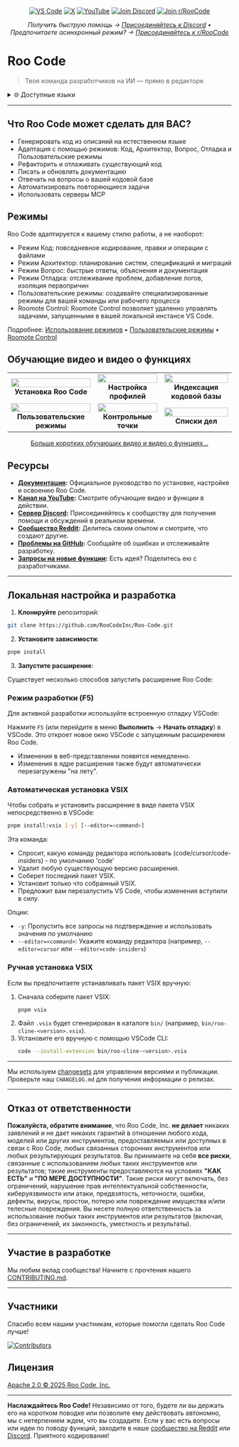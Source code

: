 <p align="center">
  <a href="https://marketplace.visualstudio.com/items?itemName=RooVeterinaryInc.roo-cline"><img src="https://img.shields.io/visual-studio-marketplace/v/RooVeterinaryInc.roo-cline.svg?label=VS%20Code&color=%23007ACC&style=flat&logo=visualstudiocode&logoColor=white" alt="VS Code"></a>
  <a href="https://x.com/roocode"><img src="https://img.shields.io/badge/roocode-000000?style=flat&logo=x&logoColor=white" alt="X"></a>
  <a href="https://youtube.com/@roocodeyt?feature=shared"><img src="https://img.shields.io/badge/YouTube-FF0000?style=flat&logo=youtube&logoColor=white" alt="YouTube"></a>
  <a href="https://discord.gg/roocode"><img src="https://img.shields.io/badge/Join%20Discord-5865F2?style=flat&logo=discord&logoColor=white" alt="Join Discord"></a>
  <a href="https://www.reddit.com/r/RooCode/"><img src="https://img.shields.io/badge/Join%20r%2FRooCode-FF4500?style=flat&logo=reddit&logoColor=white" alt="Join r/RooCode"></a>
</p>
<p align="center">
  <em>Получить быструю помощь → <a href="https://discord.gg/roocode">Присоединяйтесь к Discord</a> • Предпочитаете асинхронный режим? → <a href="https://www.reddit.com/r/RooCode/">Присоединяйтесь к r/RooCode</a></em>
</p>

# Roo Code

> Твоя команда разработчиков на ИИ — прямо в редакторе

<details>
  <summary>🌐 Доступные языки</summary>

- [English](../../README.md)
- [Català](../ca/README.md)
- [Deutsch](../de/README.md)
- [Español](../es/README.md)
- [Français](../fr/README.md)
- [हिंदी](../hi/README.md)
- [Bahasa Indonesia](../id/README.md)
- [Italiano](../it/README.md)
- [日本語](../ja/README.md)
- [한국어](../ko/README.md)
- [Nederlands](../nl/README.md)
- [Polski](../pl/README.md)
- [Português (BR)](../pt-BR/README.md)
- [Русский](../ru/README.md)
- [Türkçe](../tr/README.md)
- [Tiếng Việt](../vi/README.md)
- [简体中文](../zh-CN/README.md)
- [繁體中文](../zh-TW/README.md)
- ...
    </details>

---

## Что Roo Code может сделать для ВАС?

- Генерировать код из описаний на естественном языке
- Адаптация с помощью режимов: Код, Архитектор, Вопрос, Отладка и Пользовательские режимы
- Рефакторить и отлаживать существующий код
- Писать и обновлять документацию
- Отвечать на вопросы о вашей кодовой базе
- Автоматизировать повторяющиеся задачи
- Использовать серверы MCP

## Режимы

Roo Code адаптируется к вашему стилю работы, а не наоборот:

- Режим Код: повседневное кодирование, правки и операции с файлами
- Режим Архитектор: планирование систем, спецификаций и миграций
- Режим Вопрос: быстрые ответы, объяснения и документация
- Режим Отладка: отслеживание проблем, добавление логов, изоляция первопричин
- Пользовательские режимы: создавайте специализированные режимы для вашей команды или рабочего процесса
- Roomote Control: Roomote Control позволяет удаленно управлять задачами, запущенными в вашей локальной инстансе VS Code.

Подробнее: [Использование режимов](https://docs.roocode.com/basic-usage/using-modes) • [Пользовательские режимы](https://docs.roocode.com/advanced-usage/custom-modes) • [Roomote Control](https://docs.roocode.com/roo-code-cloud/roomote-control)

## Обучающие видео и видео о функциях

<div align="center">

|                                                                                                                                                                               |                                                                                                                                                                          |                                                                                                                                                                               |
| :---------------------------------------------------------------------------------------------------------------------------------------------------------------------------: | :----------------------------------------------------------------------------------------------------------------------------------------------------------------------: | :---------------------------------------------------------------------------------------------------------------------------------------------------------------------------: |
|   <a href="https://www.youtube.com/watch?v=Mcq3r1EPZ-4"><img src="https://img.youtube.com/vi/Mcq3r1EPZ-4/maxresdefault.jpg" width="100%"></a><br><b>Установка Roo Code</b>    | <a href="https://www.youtube.com/watch?v=ZBML8h5cCgo"><img src="https://img.youtube.com/vi/ZBML8h5cCgo/maxresdefault.jpg" width="100%"></a><br><b>Настройка профилей</b> | <a href="https://www.youtube.com/watch?v=r1bpod1VWhg"><img src="https://img.youtube.com/vi/r1bpod1VWhg/maxresdefault.jpg" width="100%"></a><br><b>Индексация кодовой базы</b> |
| <a href="https://www.youtube.com/watch?v=qgqceCuhlRA"><img src="https://img.youtube.com/vi/qgqceCuhlRA/maxresdefault.jpg" width="100%"></a><br><b>Пользовательские режимы</b> | <a href="https://www.youtube.com/watch?v=Ho30nyY332E"><img src="https://img.youtube.com/vi/Ho30nyY332E/maxresdefault.jpg" width="100%"></a><br><b>Контрольные точки</b>  |       <a href="https://www.youtube.com/watch?v=6h5vB9PpoPk"><img src="https://img.youtube.com/vi/6h5vB9PpoPk/maxresdefault.jpg" width="100%"></a><br><b>Списки дел</b>        |

</div>
<p align="center">
<a href="https://docs.roocode.com/tutorial-videos">Больше коротких обучающих видео и видео о функциях...</a>
</p>

## Ресурсы

- **[Документация](https://docs.roocode.com):** Официальное руководство по установке, настройке и освоению Roo Code.
- **[Канал на YouTube](https://youtube.com/@roocodeyt?feature=shared):** Смотрите обучающие видео и функции в действии.
- **[Сервер Discord](https://discord.gg/roocode):** Присоединяйтесь к сообществу для получения помощи и обсуждений в реальном времени.
- **[Сообщество Reddit](https://www.reddit.com/r/RooCode):** Делитесь своим опытом и смотрите, что создают другие.
- **[Проблемы на GitHub](https://github.com/RooCodeInc/Roo-Code/issues):** Сообщайте об ошибках и отслеживайте разработку.
- **[Запросы на новые функции](https://github.com/RooCodeInc/Roo-Code/discussions/categories/feature-requests?discussions_q=is%3Aopen+category%3A%22Feature+Requests%22+sort%3Atop):** Есть идея? Поделитесь ею с разработчиками.

---

## Локальная настройка и разработка

1. **Клонируйте** репозиторий:

```sh
git clone https://github.com/RooCodeInc/Roo-Code.git
```

2. **Установите зависимости**:

```sh
pnpm install
```

3. **Запустите расширение**:

Существует несколько способов запустить расширение Roo Code:

### Режим разработки (F5)

Для активной разработки используйте встроенную отладку VSCode:

Нажмите `F5` (или перейдите в меню **Выполнить** → **Начать отладку**) в VSCode. Это откроет новое окно VSCode с запущенным расширением Roo Code.

- Изменения в веб-представлении появятся немедленно.
- Изменения в ядре расширения также будут автоматически перезагружены "на лету".

### Автоматическая установка VSIX

Чтобы собрать и установить расширение в виде пакета VSIX непосредственно в VSCode:

```sh
pnpm install:vsix [-y] [--editor=<command>]
```

Эта команда:

- Спросит, какую команду редактора использовать (code/cursor/code-insiders) - по умолчанию 'code'
- Удалит любую существующую версию расширения.
- Соберет последний пакет VSIX.
- Установит только что собранный VSIX.
- Предложит вам перезапустить VS Code, чтобы изменения вступили в силу.

Опции:

- `-y`: Пропустить все запросы на подтверждение и использовать значения по умолчанию
- `--editor=<command>`: Укажите команду редактора (например, `--editor=cursor` или `--editor=code-insiders`)

### Ручная установка VSIX

Если вы предпочитаете устанавливать пакет VSIX вручную:

1.  Сначала соберите пакет VSIX:
    ```sh
    pnpm vsix
    ```
2.  Файл `.vsix` будет сгенерирован в каталоге `bin/` (например, `bin/roo-cline-<version>.vsix`).
3.  Установите его вручную с помощью VSCode CLI:
    ```sh
    code --install-extension bin/roo-cline-<version>.vsix
    ```

---

Мы используем [changesets](https://github.com/changesets/changesets) для управления версиями и публикации. Проверьте наш `CHANGELOG.md` для получения информации о релизах.

---

## Отказ от ответственности

**Пожалуйста, обратите внимание**, что Roo Code, Inc. **не делает** никаких заявлений и не дает никаких гарантий в отношении любого кода, моделей или других инструментов, предоставляемых или доступных в связи с Roo Code, любых связанных сторонних инструментов или любых результирующих результатов. Вы принимаете на себя **все риски**, связанные с использованием любых таких инструментов или результатов; такие инструменты предоставляются на условиях **"КАК ЕСТЬ"** и **"ПО МЕРЕ ДОСТУПНОСТИ"**. Такие риски могут включать, без ограничений, нарушение прав интеллектуальной собственности, киберуязвимости или атаки, предвзятость, неточности, ошибки, дефекты, вирусы, простои, потерю или повреждение имущества и/или телесные повреждения. Вы несете полную ответственность за использование любых таких инструментов или результатов (включая, без ограничений, их законность, уместность и результаты).

---

## Участие в разработке

Мы любим вклад сообщества! Начните с прочтения нашего [CONTRIBUTING.md](CONTRIBUTING.md).

---

## Участники

Спасибо всем нашим участникам, которые помогли сделать Roo Code лучше!

<!-- START CONTRIBUTORS SECTION - AUTO-GENERATED, DO NOT EDIT MANUALLY -->

[![Contributors](https://contrib.rocks/image?repo=RooCodeInc/roo-code&max=120&columns=12&cacheBust=0000000000)](https://github.com/RooCodeInc/roo-code/graphs/contributors)

<!-- END CONTRIBUTORS SECTION -->

## Лицензия

[Apache 2.0 © 2025 Roo Code, Inc.](../../LICENSE)

---

**Наслаждайтесь Roo Code!** Независимо от того, будете ли вы держать его на коротком поводке или позволите ему действовать автономно, мы с нетерпением ждем, что вы создадите. Если у вас есть вопросы или идеи по поводу функций, заходите в наше [сообщество на Reddit](https://www.reddit.com/r/RooCode/) или [Discord](https://discord.gg/roocode). Приятного кодирования!
